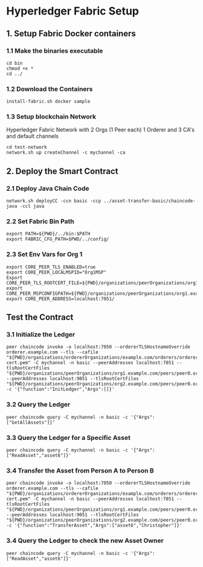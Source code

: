 # Hyperledger Fabric Setup


## 1. Setup Fabric Docker containers

### 1.1 Make the binaries executable
```shell
cd bin
chmod +x *
cd ../
```

### 1.2 Download the Containers

```shell
install-fabric.sh docker sample
```

### 1.3 Setup blockchain Network 

Hyperledger Fabric Network with 2 Orgs (1 Peer each) 1 Orderer and 3 CA's and default channels

```shell
cd test-network
network.sh up createChannel -c mychannel -ca
```
## 2. Deploy the Smart Contract

### 2.1 Deploy Java Chain Code

```shell
network.sh deployCC -ccn basic -ccp ../asset-transfer-basic/chaincode-java -ccl java
```
### 2.2 Set Fabric Bin Path

```shell
export PATH=${PWD}/../bin:$PATH
export FABRIC_CFG_PATH=$PWD/../config/
```

### 2.3 Set Env Vars for Org 1

```shell
export CORE_PEER_TLS_ENABLED=true 
export CORE_PEER_LOCALMSPID="Org1MSP" 
Export CORE_PEER_TLS_ROOTCERT_FILE=${PWD}/organizations/peerOrganizations/org1.example.com/peers/peer0.org1.example.com/tls/ca.crt export CORE_PEER_MSPCONFIGPATH=${PWD}/organizations/peerOrganizations/org1.example.com/users/Admin@org1.example.com/msp 
export CORE_PEER_ADDRESS=localhost:7051/
```

## Test the Contract

### 3.1 Initialize the Ledger 

```shell
peer chaincode invoke -o localhost:7050 --ordererTLSHostnameOverride orderer.example.com --tls --cafile "${PWD}/organizations/ordererOrganizations/example.com/orderers/orderer.example.com/msp/tlscacerts/tlsca.example.com-cert.pem" -C mychannel -n basic --peerAddresses localhost:7051 --tlsRootCertFiles "${PWD}/organizations/peerOrganizations/org1.example.com/peers/peer0.org1.example.com/tls/ca.crt" --peerAddresses localhost:9051 --tlsRootCertFiles "${PWD}/organizations/peerOrganizations/org2.example.com/peers/peer0.org2.example.com/tls/ca.crt" -c '{"function":"InitLedger","Args":[]}' 
```

### 3.2 Query the Ledger 

```shell
peer chaincode query -C mychannel -n basic -c '{"Args":["GetAllAssets"]}’
```

### 3.3 Query the Ledger for a Specific Asset 

```shell
peer chaincode query -C mychannel -n basic -c '{"Args":["ReadAsset","asset6"]}'
```

### 3.4 Transfer the Asset from Person A to Person B

```shell
peer chaincode invoke -o localhost:7050 --ordererTLSHostnameOverride orderer.example.com --tls --cafile "${PWD}/organizations/ordererOrganizations/example.com/orderers/orderer.example.com/msp/tlscacerts/tlsca.example.com-cert.pem" -C mychannel -n basic --peerAddresses localhost:7051 --tlsRootCertFiles "${PWD}/organizations/peerOrganizations/org1.example.com/peers/peer0.org1.example.com/tls/ca.crt" --peerAddresses localhost:9051 --tlsRootCertFiles "${PWD}/organizations/peerOrganizations/org2.example.com/peers/peer0.org2.example.com/tls/ca.crt" -c '{"function":"TransferAsset","Args":["asset6","Christopher"]}' 
```

### 3.4 Query the Ledger to check the new Asset Owner 

```shell
peer chaincode query -C mychannel -n basic -c '{"Args":["ReadAsset","asset6"]}'
```

